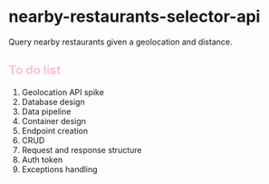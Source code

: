 # nearby-restaurants-selector-api
Query nearby restaurants given a geolocation and distance.

<h2 style="color:pink;">To do list </h3>
<ol>
    <li>Geolocation API spike</li>
    <li>Database design</li> 
    <li>Data pipeline</li>
    <li>Container design</li> 
    <li>Endpoint creation</li>
    <li>CRUD</li>
    <li>Request and response structure</li>
    <li>Auth token</li>
    <li>Exceptions handling</li>
</ol>
